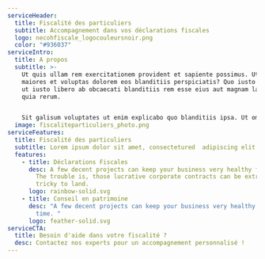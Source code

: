 ```yaml
---
serviceHeader:
  title: Fiscalité des particuliers
  subtitle: Accompagnement dans vos déclarations fiscales
  logo: necohfiscale_logocouleursnoir.png
  color: "#936037"
serviceIntro:
  title: A propos
  subtitle: >-
    Ut quis ullam rem exercitationem provident et sapiente possimus. Ut quas
    maiores et voluptas dolorem eos blanditiis perspiciatis? Quo iusto aperiam
    ut iusto libero ab obcaecati blanditiis rem esse eius aut magnam labore qui
    quia rerum.


    Sit galisum voluptates ut enim explicabo quo blanditiis ipsa. Ut omnis minima et magnam facilis sed voluptatibus ipsum qui accusamus quisquam eum quae cumque est dolore illo est totam praesentium? Aut sunt consequatur non tempora minima qui asperiores veniam.
  image: fiscaliteparticuliers_photo.png
serviceFeatures:
  title: Fiscalité des particuliers
  subtitle: Lorem ipsum dolor sit amet, consectetured  adipiscing elit.
  features:
    - title: Déclarations Fiscales
      desc: A few decent projects can keep your business very healthy for a long time.
        The trouble is, those lucrative corporate contracts can be extremely
        tricky to land.
      logo: rainbow-solid.svg
    - title: Conseil en patrimoine
      desc: "A few decent projects can keep your business very healthy for a long
        time. "
      logo: feather-solid.svg
serviceCTA:
  title: Besoin d'aide dans votre fiscalité ?
  desc: Contactez nos experts pour un accompagnement personnalisé !
---
```

